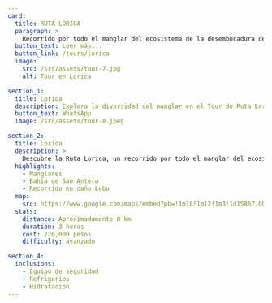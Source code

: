 ```yaml
---
card:
  title: RUTA LORICA
  paragraph: >
    Recorrido por todo el manglar del ecosistema de la desembocadura del río Sinú. Un tour de aproximadamente tres horas que parte desde Coveñas, se transporta por tierra hasta las playas de San Antero y recorre unos 8 kilómetros, explorando los manglares y algunas áreas de la bahía. Luego, toma el caño Lobo para regresar a las playas de San Antero. Este tour tiene un valor de 220,000 pesos.
  button_text: Leer más...
  button_link: /tours/lorica
  image:
    src: /src/assets/tour-7.jpg
    alt: Tour en Lorica

section_1:
  title: Lorica
  description: Explora la diversidad del manglar en el Tour de Ruta Lorica
  button_text: WhatsApp
  image: /src/assets/tour-8.jpeg

section_2:
  title: Lorica
  description: >
    Descubre la Ruta Lorica, un recorrido por todo el manglar del ecosistema de la desembocadura del río Sinú. Un tour de tres horas que parte desde Coveñas, se transporta por tierra hasta las playas de San Antero y recorre unos 8 kilómetros, explorando los manglares y algunas áreas de la bahía. Luego, toma el caño Lobo para regresar a las playas de San Antero. Este tour tiene un valor de 220,000 pesos.
  highlights:
    - Manglares
    - Bahía de San Antero
    - Recorrido en caño Lobo
  map:
    src: https://www.google.com/maps/embed?pb=!1m18!1m12!1m3!1d15867.009911374053!2d-75.61020612716673!3d6.163894277135764!2m3!1f0!2f0!3f0!3m2!1i1024!2i768!4f13.1!3m3!1m2!1s0x8e4683cb1d5771e9%3A0x4fda2fc926473c68!2sPolideportivo%20Sur%20de%20Envigado!5e0!3m2!1sen!2sco
  stats:
    distance: Aproximadamente 8 km
    duration: 3 horas
    cost: 220,000 pesos
    difficulty: avanzado

section_4:
  inclusions:
    - Equipo de seguridad
    - Refrigerios
    - Hidratación
---
```

